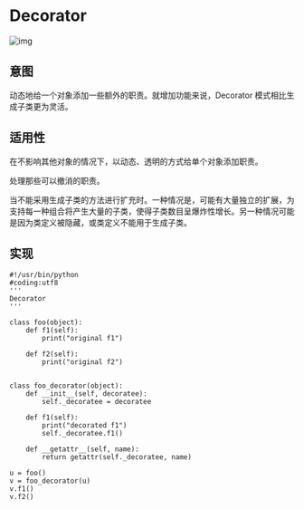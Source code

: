 # Decorator

![img](https://images2015.cnblogs.com/blog/824579/201609/824579-20160930115007891-1984670176.gif)

## 意图

动态地给一个对象添加一些额外的职责。就增加功能来说，Decorator 模式相比生成子类更为灵活。

## 适用性

在不影响其他对象的情况下，以动态、透明的方式给单个对象添加职责。

 处理那些可以撤消的职责。

当不能采用生成子类的方法进行扩充时。一种情况是，可能有大量独立的扩展，为支持每一种组合将产生大量的子类，使得子类数目呈爆炸性增长。另一种情况可能是因为类定义被隐藏，或类定义不能用于生成子类。

## 实现

```
#!/usr/bin/python
#coding:utf8
'''
Decorator
'''
 
class foo(object):
    def f1(self):
        print("original f1")
 
    def f2(self):
        print("original f2")
 
 
class foo_decorator(object):
    def __init__(self, decoratee):
        self._decoratee = decoratee
 
    def f1(self):
        print("decorated f1")
        self._decoratee.f1()
 
    def __getattr__(self, name):
        return getattr(self._decoratee, name)
 
u = foo()
v = foo_decorator(u)
v.f1()
v.f2()
```



